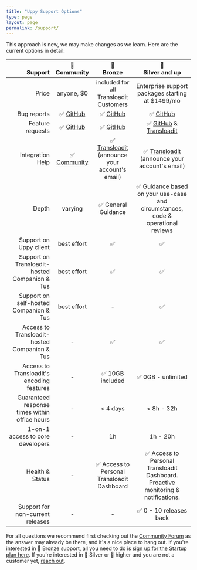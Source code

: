 ```yaml
---
title: "Uppy Support Options"
type: page
layout: page
permalink: /support/
---
```


<!-- md integration_help.md -->

This approach is new, we may make changes as we learn. Here are the current options in detail:

|                                   <br>Support |   🦄<br>Community    |                        🥉<br>Bronze                         |                                🥈<br>Silver and up                                |
|----------------------------------------------:|:--------------------:|:-----------------------------------------------------------:|:---------------------------------------------------------------------------------:|
|                                         Price |      anyone, $0      |           included for all Transloadit Customers            |                 Enterprise support packages starting at $1499/mo                  |
|                                   Bug reports |   ✅ [GitHub][bugs]   |                      ✅ [GitHub][bugs]                       |                                 ✅ [GitHub][bugs]                                  |
|                              Feature requests | ✅ [GitHub][features] |                    ✅ [GitHub][features]                     |                   ✅ [GitHub][features] & [Transloadit][support]                   |
|                              Integration Help | ✅ [Community][forum] | ✅ [Transloadit][support]<br>(announce your account's email) |            ✅ [Transloadit][support]<br>(announce your account's email)            |
|                                         Depth |       varying        |                     ✅ General Guidance                      |  ✅ Guidance based on your use-case and circumstances, code & operational reviews  |
|                        Support on Uppy client |     best effort      |                              ✅                              |                                         ✅                                         |
| Support on Transloadit-hosted Companion & Tus |     best effort      |                              ✅                              |                                         ✅                                         |
|        Support on self-hosted Companion & Tus |     best effort      |                              -                              |                                         ✅                                         |
|  Access to Transloadit-hosted Companion & Tus |          -           |                              ✅                              |                                         ✅                                         |
|     Access to Transloadit's encoding features |          -           |                       ✅ 10GB included                       |                                 ✅ 0GB - unlimited                                 |
| Guaranteed response times within office hours |          -           |                          < 4 days                           |                                    < 8h - 32h                                     |
|              1-on-1 access to core developers |          -           |                             1h                              |                                     1h - 20h                                      |
|                               Health & Status |          -           |         ✅ Access to Personal Transloadit Dashboard          | ✅ Access to Personal Transloadit Dashboard. Proactive monitoring & notifications. |
|              Support for non-current releases |          -           |                              -                              |                              ✅ 0 - 10 releases back                               |

For all questions we recommend first checking out the [Community Forum][forum] as the answer may already be there, and it's a nice place to hang out. If you're interested in 🥉 Bronze support, all you need to do is [sign up for the Startup plan here][pricing]. If you're interested in 🥈 Silver or 🥇 higher and you are not a customer yet, [reach out](mailto:support@transloadit.com?subject=Uppy+Enterprise+Support).

[bugs]: https://github.com/transloadit/uppy/issues/new?template=bug_reports.md  "Bugs welcome in the issue tracker on GitHub"
[features]: https://github.com/transloadit/uppy/issues/new?template=feature_request.md "Feature requests welcome in the issue tracker on GitHub"
[forum]: https://community.transloadit.com/c/uppy "Community Forum"
[pricing]: https://transloadit/pricing/ "Transloadit plans & signup"
[support]: https://transloadit/support/ "Transloadit Support"


